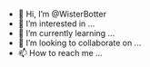 - 👋 Hi, I’m @WisterBotter
- 👀 I’m interested in ...
- 🌱 I’m currently learning ...
- 💞️ I’m looking to collaborate on ...
- 📫 How to reach me ...

<!---
WisterBotter/WisterBotter is a ✨ special ✨ repository because its `README.md` (this file) appears on your GitHub profile.
You can click the Preview link to take a look at your changes.
--->
